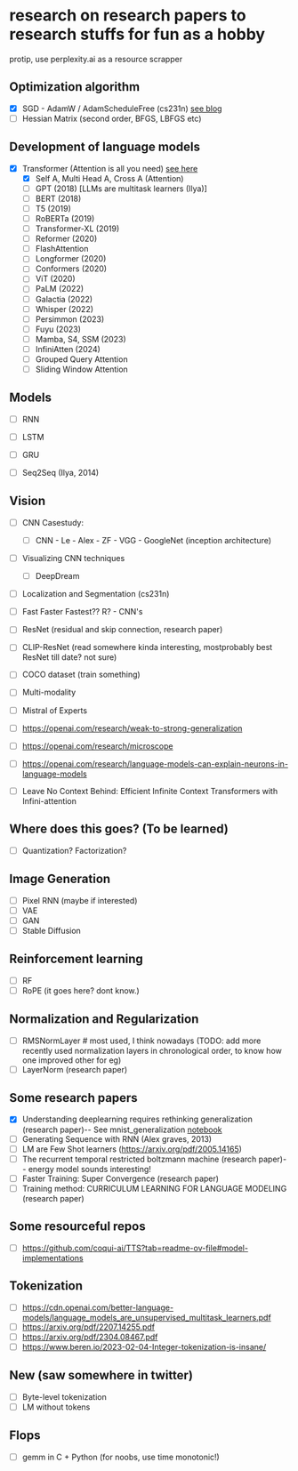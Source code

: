 # research on research papers to research stuffs for fun as a hobby
protip, use  perplexity.ai as a resource scrapper


## Optimization algorithm
- [x] SGD - AdamW / AdamScheduleFree (cs231n) [see blog](https://akash5100.github.io/blog/2024/04/12/Optimization_techniques.html)
- [ ] Hessian Matrix (second order, BFGS, LBFGS etc)

## Development of language models
- [x] Transformer (Attention is all you need) [see here](https://akash5100.github.io/blog/2024/04/28/Transformers.html)
  - [x] Self A, Multi Head A, Cross A (Attention)
  - [ ] GPT (2018) [LLMs are multitask learners (Ilya)]
  - [ ] BERT (2018)
  - [ ] T5 (2019)
  - [ ] RoBERTa (2019)
  - [ ] Transformer-XL (2019)
  - [ ] Reformer (2020)
  - [ ] FlashAttention
  - [ ] Longformer (2020)
  - [ ] Conformers (2020)
  - [ ] ViT (2020)
  - [ ] PaLM (2022)
  - [ ] Galactia (2022)
  - [ ] Whisper (2022)
  - [ ] Persimmon (2023)
  - [ ] Fuyu (2023)
  - [ ] Mamba, S4, SSM (2023)
  - [ ] InfiniAtten (2024)
  - [ ] Grouped Query Attention
  - [ ] Sliding Window Attention

## Models
- [ ] RNN
- [ ] LSTM
- [ ] GRU
- [ ] Seq2Seq (Ilya, 2014)


## Vision
- [ ] CNN Casestudy: 
  - [ ] CNN - Le - Alex - ZF - VGG - GoogleNet (inception architecture)
- [ ] Visualizing CNN techniques
  - [ ] DeepDream
- [ ] Localization and Segmentation (cs231n)
- [ ] Fast Faster Fastest?? R? - CNN's 
- [ ] ResNet (residual and skip connection, research paper)
- [ ] CLIP-ResNet (read somewhere kinda interesting, mostprobably best ResNet till date? not sure)
- [ ] COCO dataset (train something) 

- [ ] Multi-modality
- [ ] Mistral of Experts
- [ ] https://openai.com/research/weak-to-strong-generalization
- [ ] https://openai.com/research/microscope
- [ ] https://openai.com/research/language-models-can-explain-neurons-in-language-models
- [ ] Leave No Context Behind: Efficient Infinite Context Transformers with Infini-attention


## Where does this goes? (To be learned)
- [ ] Quantization? Factorization?


## Image Generation
- [ ] Pixel RNN (maybe if interested)
- [ ] VAE
- [ ] GAN
- [ ] Stable Diffusion

## Reinforcement learning
- [ ] RF
- [ ] RoPE (it goes here? dont know.)

## Normalization and Regularization
- [ ] RMSNormLayer # most used, I think nowadays
(TODO: add more recently used normalization layers in chronological order, to know how one improved other for eg)
- [ ] LayerNorm (research paper)

## Some research papers
- [x] Understanding deeplearning requires rethinking generalization (research paper)-- See mnist_generalization [notebook](./mnist_generalization.ipynb)
- [ ] Generating Sequence with RNN (Alex graves, 2013)
- [ ] LM are Few Shot learners (https://arxiv.org/pdf/2005.14165)
- [ ] The recurrent temporal restricted boltzmann machine (research paper)-- energy model sounds interesting!
- [ ] Faster Training: Super Convergence (research paper)
- [ ] Training method: CURRICULUM LEARNING FOR LANGUAGE MODELING (research paper)

## Some resourceful repos 
- [ ] https://github.com/coqui-ai/TTS?tab=readme-ov-file#model-implementations

## Tokenization
- [ ] https://cdn.openai.com/better-language-models/language_models_are_unsupervised_multitask_learners.pdf
- [ ] https://arxiv.org/pdf/2207.14255.pdf
- [ ] https://arxiv.org/pdf/2304.08467.pdf
- [ ] https://www.beren.io/2023-02-04-Integer-tokenization-is-insane/

## New (saw somewhere in twitter)
- [ ] Byte-level tokenization
- [ ] LM without tokens

## Flops
- [ ] gemm in C + Python (for noobs, use time monotonic!)